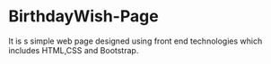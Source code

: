 # BirthdayWish-Page
It is s simple web page designed using front end technologies which includes HTML,CSS and Bootstrap.
